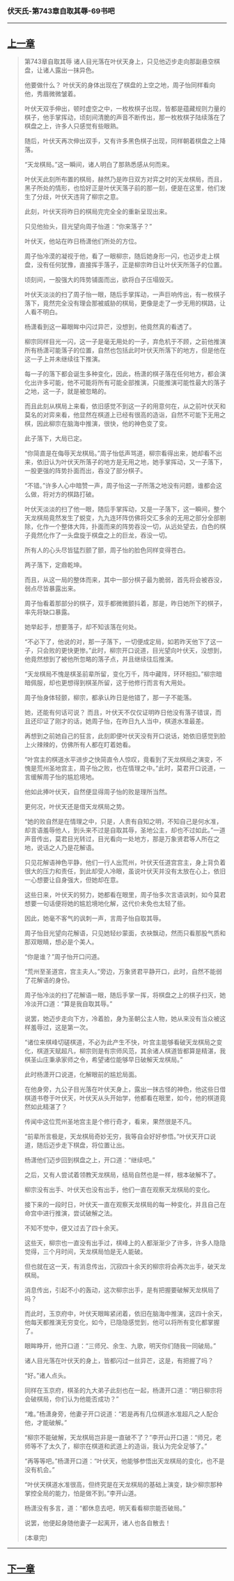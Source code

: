 ### 伏天氏-第743章自取其辱-69书吧

--------
[上一章](./13075f947679784c2b80fbaefbd3892c.md)
--------


>
>
>
>第743章自取其辱
>诸人目光落在叶伏天身上，只见他迈步走向那副悬空棋盘，让诸人露出一抹异色。
>
>他要做什么？
>叶伏天的身体出现在了棋盘的上空之地，周子怡同样看向他，秀眉微微皱着。
>
>叶伏天双手伸出，顿时虚空之中，一枚枚棋子出现，皆都是蕴藏规则力量的棋子，他手掌挥动，顷刻间清脆的声音不断传出，那一枚枚棋子陆续落在了棋盘之上，许多人只感觉有些眼熟。
>
>随后，叶伏天再次伸出双手，又有许多黑色棋子出现，同样朝着棋盘之上降落。
>
>“天龙棋局。”这一瞬间，诸人明白了那熟悉感从何而来。
>
>叶伏天此刻所布置的棋局，赫然乃是昨日双方对弈之时的天龙棋局，而且，黑子所处的情形，也恰好正是叶伏天落子前的那一刻，便是在这里，他们发生了分歧，叶伏天违背了柳宗之意。
>
>此刻，叶伏天将昨日的棋局完完全全的重新呈现出来。
>
>只见他抬头，目光望向周子怡道：“你来落子？”
>
>叶伏天，他站在昨日杨潇他们所处的方位。
>
>周子怡冷漠的凝视于他，看了一眼柳宗，随后她身形一闪，也迈步走上棋盘，没有任何犹豫，直接挥手落子，正是柳宗昨日让叶伏天所落子的位置。
>
>顷刻间，一股强大的阵势铺面而出，欲将白子压塌毁灭。
>
>叶伏天淡淡的扫了周子怡一眼，随后手掌挥动，一声巨响传出，有一枚棋子落下，竟然完全没有理会那被威胁的棋局，更像是走了一步无用的棋路，让人看不明白。
>
>杨潇看到这一幕眼眸中闪过异芒，没想到，他竟然真的看透了。
>
>柳宗同样目光一闪，这一子是毫无用处的一子，弃危机于不顾，之前他推演所有杨潇可能落子的位置，自然也包括此时叶伏天所落下的地方，但是他在这一子上并未继续往下推演。
>
>每一子的落下都会诞生多种变化，因此，杨潇的棋子落在任何地方，都会演化出许多可能，他不可能将所有可能全部推演，只能推演可能性最大的落子之地，这一子，就是被忽略的。
>
>而且此刻从棋局上来看，依旧感觉不到这一子的用意何在，从之前叶伏天和莫名的对弈来看，他显然在棋道上已经有很高的造诣，自然不可能下无用之棋，因此柳宗在脑海中推演，很快，他的神色变了变。
>
>此子落下，大局已定。
>
>“你简直是在侮辱天龙棋局。”周子怡低声骂道，柳宗看得出来，她却看不出来，依旧认为叶伏天所落子的地方是无用之地，她手掌挥动，又一子落下，一股更强的阵势扑面而出，吞没了部分棋子。
>
>“不错。”许多人心中暗赞一声，周子怡这一子所落之地没有问题，谁都会这么做，将对方的棋路打破。
>
>叶伏天淡淡的扫了他一眼，随后手掌挥动，又是一子落下，这一瞬间，整个天龙棋局竟然发生了蜕变，九九连环阵仿佛将交汇多余的无用之部分全部剔除，化作一个整体大阵，扑面而来的阵势吞没一切，从远处望去，白色的棋子竟然化作了一头盘旋于棋盘之上的巨龙，吞没一切。
>
>所有人的心头尽皆猛烈颤了颤，周子怡的脸色同样变得苍白。
>
>两子落下，定鼎乾坤。
>
>而且，从这一局的整体而来，其中一部分棋子最为脆弱，首先将会被吞没，弱点尽皆暴露出来。
>
>周子怡看着那部分的棋子，双手都微微颤抖着，那是，昨日她所下的棋子，率先将缺口暴露。
>
>她举起手，想要落子，却不知该落在何处。
>
>“不必下了，他说的对，那一子落下，一切便成定局，如若昨天他下了这一子，只会败的更快更惨。”此时，柳宗开口说道，目光望向叶伏天，没想到，他竟然想到了被他所忽略的落子点，并且继续往后推演。
>
>“天龙棋局不愧是棋圣前辈所留，变化万千，阵中藏阵，环环相扣。”柳宗暗暗佩服，却也更想得到棋圣所留，这于他修行而言有大用处。
>
>周子怡身体轻颤，柳宗，都承认昨日是他错了，那一子不能落。
>
>她，还能有何话可说？
>而且，叶伏天不仅仅证明昨日他没有落子错误，而且还印证了刚才的话，她周子怡，在昨日九人当中，棋道水准最差。
>
>再想到之前她自己的狂言，此刻即便叶伏天没有开口说话，她依旧感觉到脸上火辣辣的，仿佛所有人都在盯着她看。
>
>“叶宫主的棋道水平进步之快简直令人惊叹，竟看到了天龙棋局之演变，不愧是荒州圣地宫主，周子怡之败，也在情理之中。”此时，莫君开口说道，一言缓解周子怡的尴尬境地。
>
>他如此捧叶伏天，自然便显得周子怡的败是理所当然。
>
>更何况，叶伏天还是借天龙棋局之势。
>
>“她的败自然是在情理之中，只是，人贵有自知之明，不知自己是何水准，却言语羞辱他人，到头来不过是自取其辱，圣地公主，却也不过如此。”一道声音传出，莫君目光转过，目光看向一处地方，那是万象贤君等人所在之地，说话之人乃是花解语。
>
>只见花解语神色平静，他们一行人出荒州，叶伏天任道宫宫主，身上背负着很大的压力和责任，到此却受人冷眼，虽说叶伏天并没有太放在心上，依旧一心想要让自身强大，但她却在意。
>
>这些日来，叶伏天的努力，她都看在眼里，周子怡多次言语讽刺，如今莫君想要一句话便将她的尴尬境地化解，这代价未免也太轻了些。
>
>因此，她毫不客气的讽刺一声，言周子怡自取其辱。
>
>周子怡目光望向花解语，只见她轻纱蒙面，衣袂飘动，然而只看那股气质和那双眼睛，想必是个美人。
>
>“你是谁？”周子怡开口问道。
>
>“荒州至圣道宫，宫主夫人。”旁边，万象贤君平静开口，此时，自然不能弱了花解语的身份。
>
>周子怡冷淡的扫了花解语一眼，随后手掌一挥，将棋盘之上的棋子扫灭，她冷淡开口道：“算是我自取其辱。”
>
>说罢，她迈步走向下方，冷着脸，身为圣朝公主人物，她从来没有当众被这样羞辱过，这是第一次。
>
>“诸位来棋峰切磋棋道，不必为此产生不快，叶宫主能够看破天龙棋局之变化，棋道天赋超凡，柳宗则是有宗师风范，其余诸人棋道皆都算是精湛，我棋圣山庄秉承家师之令，希望诸位能够早日破解天龙棋局。”
>
>此时杨潇开口说道，化解眼前的尴尬局面。
>
>在他身旁，九公子目光落在叶伏天身上，露出一抹古怪的神色，他这些日借棋道书卷于叶伏天，叶伏天从头开始学，他都看在眼里，如今，他的棋道竟然如此精湛了？
>
>传闻中这位荒州圣地宫主是个修行奇才，看来，果然很是不凡。
>
>“前辈所言极是，天龙棋局奇妙无穷，我等自会好好参悟。”叶伏天开口说道，随后迈步走下棋盘，将位置让出。
>
>杨潇他们迈步回到棋盘之上，开口道：“继续吧。”
>
>之后，又有人尝试着领教天龙棋局，结局自然也是一样，根本破解不了。
>
>柳宗没有出手、叶伏天也没有出手，他们一直在观察天龙棋局的变化。
>
>接下来的一段时日，叶伏天一直在观察天龙棋局的每一种变化，并且自己在命宫中进行推演，尝试破解之法。
>
>不知不觉中，便又过去了四十余天。
>
>这些天，柳宗也一直没有出手过，棋峰上的人都渐渐少了许多，许多人隐隐觉得，三个月时间，天龙棋局怕是无人能破。
>
>但也就在这一天，有消息传出，沉寂四十余天的柳宗将会再次出手，破天龙棋局。
>
>消息传出，引起不小的轰动，这次柳宗出手，是有把握要破解天龙棋局了吗？
>
>而此时，玉京府中，叶伏天眼眸紧闭着，依旧在脑海中推演，这四十余天，他每天都推演无穷变化，如今，已隐隐感觉到，他可以将所有变化都掌握了。
>
>眼眸睁开，他开口道：“三师兄、余生、九歌，明天你们随我一同破局。”
>
>诸人目光落在叶伏天的身上，皆都闪过一丝异芒，这是，有把握了吗？
>
>“好。”诸人点头。
>
>同样在玉京府，棋圣的九大弟子此刻也在一起，杨潇开口道：“明日柳宗将会破棋局，你们认为他能否成功？”
>
>“难。”杨潇身旁，他妻子开口说道：“若是再有几位棋道水准超凡之人配合他，才能破解。”
>
>“柳宗不能破解，天龙棋局岂非是一直破不了？”李开山开口道：“师兄，老师等不了太久了，柳宗在棋道和武道上的造诣，我认为完全足够了。”
>
>“再等等吧。”杨潇开口道：“叶伏天，他能够参悟出天龙棋局的变化，也不是没有机会。”
>
>“叶伏天棋道水准很高，但终究是在天龙棋局的基础上演变，缺少柳宗那种掌控全局的能力，怕是做不到。”李开山道。
>
>杨潇没有多言，道：“都休息去吧，明天看看柳宗能否破局。”
>
>说罢，他便起身随他妻子一起离开，诸人也各自散去！
>
>(本章完)
>
>

--------
[下一章](./2d5f0d8f62665498ec43a404b22435aa.md)
--------
